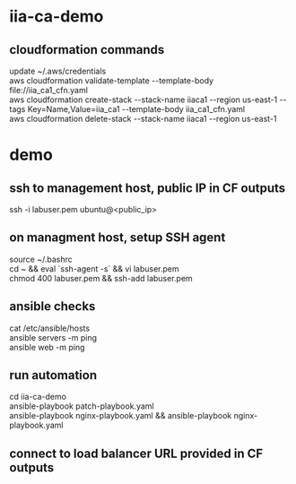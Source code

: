 # iia-ca-demo

## cloudformation commands
update ~/.aws/credentials\
aws cloudformation validate-template --template-body file://iia_ca1_cfn.yaml\
aws cloudformation create-stack --stack-name iiaca1 --region us-east-1 --tags Key=Name,Value=iia_ca1 --template-body iia_ca1_cfn.yaml\
aws cloudformation delete-stack --stack-name iiaca1 --region us-east-1

# demo
## ssh to management host, public IP in CF outputs
ssh -i labuser.pem ubuntu@<public_ip>

## on managment host, setup SSH agent
source ~/.bashrc\
cd ~ && eval \`ssh-agent -s\` && vi labuser.pem\
chmod 400 labuser.pem && ssh-add labuser.pem

## ansible checks
cat /etc/ansible/hosts\
ansible servers -m ping\
ansible web -m ping

## run automation
cd iia-ca-demo\
ansible-playbook patch-playbook.yaml\
ansible-playbook nginx-playbook.yaml && ansible-playbook nginx-playbook.yaml

## connect to load balancer URL provided in CF outputs
